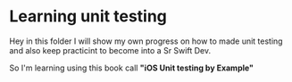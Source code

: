 # Learning unit testing 

Hey in this folder I will show my own progress on how to made unit testing and also keep practicint to become into a Sr Swift Dev.

So I'm learning using this book call **"iOS Unit testing by Example"**
